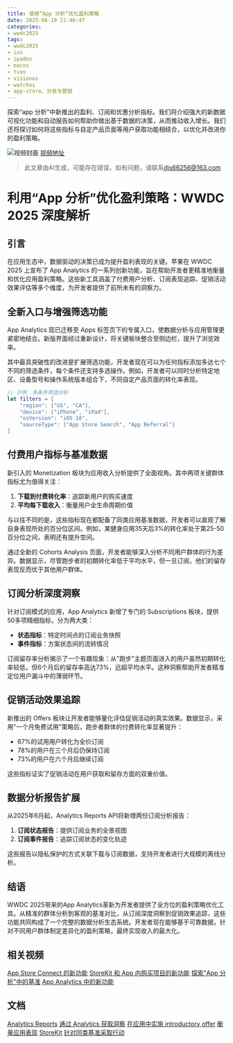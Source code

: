 ```yaml
---
title: 使用“App 分析”优化盈利策略
date: 2025-06-10 21:46:47
categories:
- wwdc2025
tags:
- wwdc2025
- ios
- ipados
- macos
- tvos
- visionos
- watchos
- app-store、分发与营销
---
```

探索“app 分析”中新推出的盈利、订阅和优惠分析指标。我们将介绍强大的新数据可视化功能和自动报告如何帮助你做出基于数据的决策，从而推动收入增长。我们还将探讨如何将这些指标与自定产品页面等用户获取功能相结合，以优化并改进你的盈利策略。
<!--more-->

![视频封面](https://devimages-cdn.apple.com/wwdc-services/images/3055294D-836B-4513-B7B0-0BC5666246B0/9951/9951_wide_250x141_2x.jpg)
[视频地址](https://developer.apple.com/cn/videos/play/wwdc2025/252/)
> 此文章由AI生成，可能存在错误，如有问题，请联系[djs66256@163.com](djs66256@163.com)

# 利用“App 分析”优化盈利策略：WWDC 2025 深度解析

## 引言

在应用生态中，数据驱动的决策已成为提升盈利表现的关键。苹果在 WWDC 2025 上宣布了 App Analytics 的一系列创新功能，旨在帮助开发者更精准地衡量和优化应用盈利策略。这些新工具涵盖了付费用户分析、订阅表现追踪、促销活动效果评估等多个维度，为开发者提供了前所未有的洞察力。

## 全新入口与增强筛选功能

App Analytics 现已迁移至 Apps 标签页下的专属入口，使数据分析与应用管理更紧密地结合。新版界面经过重新设计，将关键板块整合至侧边栏，提升了浏览效率。

其中最具突破性的改进是扩展筛选功能，开发者现在可以为任何指标添加多达七个不同的筛选条件，每个条件还支持多选操作。例如，开发者可以同时分析特定地区、设备型号和操作系统版本组合下，不同自定产品页面的转化率表现。

```swift
// 示例：多条件筛选分析
let filters = [
    "region": ["US", "CA"],
    "device": ["iPhone", "iPad"],
    "osVersion": "iOS 18",
    "sourceType": ["App Store Search", "App Referral"]
]
```

## 付费用户指标与基准数据

新引入的 Monetization 板块为应用收入分析提供了全面视角。其中两项关键群体指标尤为值得关注：

1. **下载到付费转化率**：追踪新用户的购买速度
2. **平均每下载收入**：衡量用户全生命周期价值

与以往不同的是，这些指标现在都配备了同类应用基准数据，开发者可以直观了解自身表现所处的百分位区间。例如，某健身应用35天后3%的转化率处于第25-50百分位之间，表明还有提升空间。

通过全新的 Cohorts Analysis 页面，开发者能够深入分析不同用户群体的行为差异。数据显示，尽管跑步者的初期转化率低于平均水平，但一旦订阅，他们的留存表现反而优于其他用户群体。

## 订阅分析深度洞察

针对订阅模式的应用，App Analytics 新增了专门的 Subscriptions 板块，提供50多项精细指标，分为两大类：

- **状态指标**：特定时间点的订阅业务快照
- **事件指标**：方案状态间的流转情况

订阅留存率分析揭示了一个有趣现象：从"跑步"主题页面进入的用户虽然初期转化率较低，但6个月后的留存率高达73%，远超平均水平。这种洞察帮助开发者精准定位用户漏斗中的薄弱环节。

## 促销活动效果追踪

新推出的 Offers 板块让开发者能够量化评估促销活动的真实效果。数据显示，采用"一个月免费试用"策略后，跑步者群体的付费转化率显著提升：

- 67%的试用用户转化为全价订阅
- 78%的用户在三个月后仍保持订阅
- 73%的用户在六个月后继续订阅

这些指标证实了促销活动在用户获取和留存方面的双重价值。

## 数据分析报告扩展

从2025年6月起，Analytics Reports API将新增两份订阅分析报告：

1. **订阅状态报告**：提供订阅业务的全景视图
2. **订阅事件报告**：追踪订阅状态的变化轨迹

这些报告以隐私保护的方式关联下载与订阅数据，支持开发者进行大规模的离线分析。

## 结语

WWDC 2025带来的App Analytics革新为开发者提供了全方位的盈利策略优化工具。从精准的群体分析到客观的基准对比，从订阅深度洞察到促销效果追踪，这些功能共同构成了一个完整的数据分析生态系统。开发者现在能够基于可靠数据，针对不同用户群体制定差异化的盈利策略，最终实现收入的最大化。

## 相关视频

[App Store Connect 的新功能](https://developer.apple.com/videos/play/wwdc2025/328)
[StoreKit 和 App 内购买项目的新功能](https://developer.apple.com/videos/play/wwdc2025/241)
[探索"App 分析"中的基准](https://developer.apple.com/videos/play/wwdc2022/10044)
[App Analytics 中的新功能](https://developer.apple.com/videos/play/wwdc2021/10115)

## 文档

[Analytics Reports](https://developer.apple.com/documentation/analytics-reports)
[通过 Analytics 获取洞察](https://developer.apple.com/app-store-connect/analytics/)
[在应用中实施 introductory offer](https://developer.apple.com/documentation/StoreKit/implementing-introductory-offers-in-your-app)
[衡量应用表现](https://developer.apple.com/app-store/measuring-app-performance/)
[StoreKit](https://developer.apple.com/documentation/StoreKit)
[针对同类基准采取行动](https://developer.apple.com/app-store/peer-group-benchmarks/)
